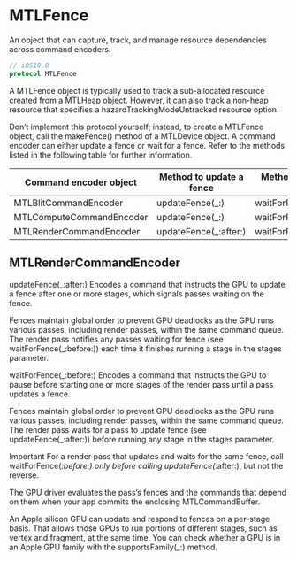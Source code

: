 # MTLFence
An object that can capture, track, and manage resource dependencies across command encoders.

```Swift
// iOS10.0
protocol MTLFence
```

A MTLFence object is typically used to track a sub-allocated resource created from a MTLHeap object.
However, it can also track a non-heap resource that specifies a hazardTrackingModeUntracked resource option.

Don’t implement this protocol yourself;
instead, to create a MTLFence object, call the makeFence() method of a MTLDevice object.
A command encoder can either update a fence or wait for a fence.
Refer to the methods listed in the following table for further information.

| Command encoder object | Method to update a fence | Method to wait for a fence |
| ---- | ---- | ---- |
| MTLBlitCommandEncoder | updateFence(_:) | waitForFence(_:) |
| MTLComputeCommandEncoder | updateFence(_:) | waitForFence(_:) |
| MTLRenderCommandEncoder | updateFence(_:after:) | waitForFence(_:before:) |


## MTLRenderCommandEncoder

updateFence(_:after:)
Encodes a command that instructs the GPU to update a fence after one or more stages,
which signals passes waiting on the fence.

Fences maintain global order to prevent GPU deadlocks as the GPU runs various passes,
including render passes, within the same command queue.
The render pass notifies any passes waiting for fence (see waitForFence(_:before:))
each time it finishes running a stage in the stages parameter.


waitForFence(_:before:)
Encodes a command that instructs the GPU to pause before starting one or more stages of the render pass
until a pass updates a fence.

Fences maintain global order to prevent GPU deadlocks as the GPU runs various passes,
including render passes, within the same command queue.
The render pass waits for a pass to update fence (see updateFence(_:after:))
before running any stage in the stages parameter.

Important
For a render pass that updates and waits for the same fence,
call waitForFence(_:before:) only before calling updateFence(_:after:), but not the reverse.


The GPU driver evaluates the pass’s fences and the commands that
depend on them when your app commits the enclosing MTLCommandBuffer.

An Apple silicon GPU can update and respond to fences on a per-stage basis.
That allows those GPUs to run portions of different stages, such as vertex and fragment, at the same time.
You can check whether a GPU is in an Apple GPU family with the supportsFamily(_:) method.
